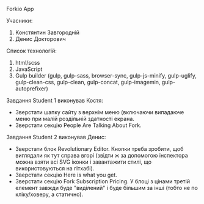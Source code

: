 Forkio App

Учасники:

1. Констянтин Завгородній
2. Денис Докторович

Список технологій:

1. html/scss
2. JavaScript
3. Gulp builder (gulp, gulp-sass, browser-sync, gulp-js-minify, gulp-uglify, gulp-clean-css, gulp-clean, gulp-concat, gulp-imagemin, gulp-autoprefixer)

Завдання Student 1 виконував Костя:

- Зверстати шапку сайту з верхнім меню (включаючи випадаюче меню при малій роздільній здатності екрана.
- Зверстати секцію People Are Talking About Fork.

Завдання Student 2 виконував Денис:

- Зверстати блок Revolutionary Editor. Кнопки треба зробити, щоб виглядали як тут справа вгорі (звідти ж за допомогою інспектора можна взяти всі SVG іконки і завантажити стилі, що використовуються на гітхабі).
- Зверстати секцію Here is what you get.
- Зверстати секцію Fork Subscription Pricing. У блоці з цінами третій елемент завжди буде "виділений" і буде більшим за інші (тобто не по кліку/ховеру, а статично).
